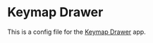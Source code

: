 # Keymap Drawer

This is a config file for the
[Keymap Drawer](https://keymap-drawer.streamlit.app/?example_yaml=3x5.yaml) app.

